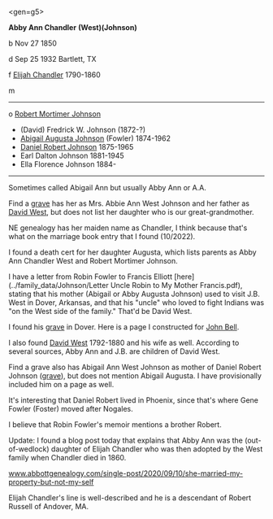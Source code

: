 <gen=g5>

<b>Abby Ann Chandler</b> <b>(West)</b><b>(Johnson)</b>

b Nov 27 1850

d Sep 25 1932 Bartlett, TX

f [Elijah Chandler](../g6/elijah_chandler.md) 1790-1860

m 

<hr>

o [Robert Mortimer Johnson](robert_mortimer_johnson.md)

- (David) Fredrick W. Johnson (1872-?)
- [Abigail Augusta Johnson](../g4/abigail_augusta_johnson.md) (Fowler) 1874-1962
- [Daniel Robert Johnson](../g4/daniel_robert_johnson.md) 1875-1965
- Earl Dalton Johnson 1881-1945
- Ella Florence Johnson 1884-


<hr>

Sometimes called Abigail Ann but usually Abby Ann or A.A.

Find a [grave](https://www.findagrave.com/memorial/24908013/abbie-ann-johnson) has her as Mrs. Abbie Ann West Johnson and her father as [David West](../g6/david_west.md), but does not list her daughter who is our great-grandmother.

NE genealogy has her maiden name as Chandler, I think because that's what on the marriage book entry that I found (10/2022).

I found a death cert for her daughter Augusta, which lists parents as
Abby Ann Chandler West and Robert Mortimer Johnson.

I have a letter from Robin Fowler to Francis Elliott [here](../family_data/Johnson/Letter Uncle Robin to My Mother Francis.pdf), stating that his mother (Abigail or Abby Augusta Johnson) used to visit J.B. West in Dover, Arkansas, and that his "uncle" who loved to fight Indians was "on the West side of the family."  That'd be David West.

I found his [grave](https://www.findagrave.com/memorial/43770484/john-bell-west/photo#view-photo=71774435) in Dover.  Here is a page I constructed for [John Bell](../g5/john_bell_west.md).

I also found [David West](../g6/david_west.md) 1792-1880 and his wife as well.  According to several sources, Abby Ann and J.B. are children of David West.

Find a grave also has Abigail Ann West Johnson as mother of Daniel Robert Johnson ([grave](https://www.findagrave.com/memorial/163619141/daniel-robert-johnson)), but does not mention Abigail Augusta.  I have provisionally included him on a page as well.  

It's interesting that Daniel Robert lived in Phoenix, since that's where Gene Fowler (Foster) moved after Nogales.

I believe that Robin Fowler's memoir mentions a brother Robert.
 
Update: I found a blog post today that explains that Abby Ann was the (out-of-wedlock) daughter of Elijah Chandler who was then adopted by the West family when Chandler died in 1860.

www.abbottgenealogy.com/single-post/2020/09/10/she-married-my-property-but-not-my-self

Elijah Chandler's line is well-described and he is a descendant of Robert Russell of Andover, MA.